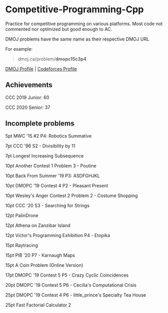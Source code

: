 # Competitive-Programming-Cpp
Practice for competitive programming on various platforms. 
Most code not commented nor optimized but good enough to AC.

DMOJ problems have the same name as their respective DMOJ URL

For example:
> dmoj.ca/problem/**dmopc15c3p4**

[DMOJ Profile](https://dmoj.ca/user/RyanLi) | [Codeforces Profile](http://codeforces.com/profile/RyanLi)

## Achievements

CCC 2019 Junior: 60

CCC 2020 Senior: 37

## Incomplete problems

5pt MWC '15 #2 P4: Robotics Summative

7pt CCC '96 S2 - Divisibility by 11

7pt Longest Increasing Subsequence

10pt Another Contest 1 Problem 3 - Poutine

10pt Back From Summer '19 P3: ASDFGHJKL

10pt DMOPC '19 Contest 4 P2 - Pleasant Present

10pt Wesley's Anger Contest 2 Problem 2 - Costume Shopping

10pt CCC '20 S3 - Searching for Strings

12pt PalinDrone

12pt Athena on Zanzibar Island

12pt Victor's Programming Exhibition P4 - Etopika

15pt Raytracing

15pt PIB '20 P7 - Karnaugh Maps

15pt A Coin Problem (Online Version)

17pt DMOPC '19 Contest 5 P5 - Crazy Cyclic Coincidences

20pt DMOPC '19 Contest 5 P6 - Cecilia's Computational Crisis

25pt DMOPC '19 Contest 4 P6 - little_prince's Specialty Tea House

25pt Fast Factorial Calculator 2
